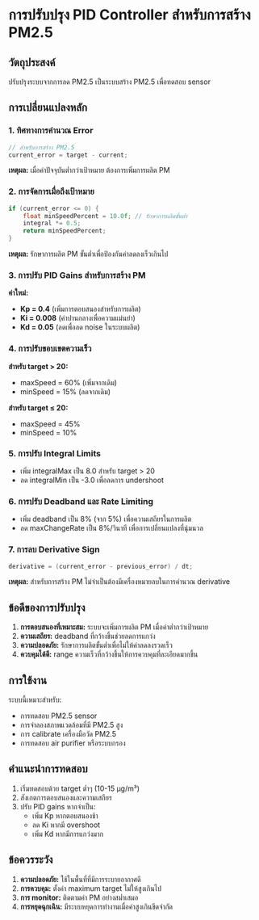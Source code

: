# การปรับปรุง PID Controller สำหรับการสร้าง PM2.5

## วัตถุประสงค์
ปรับปรุงระบบจากการลด PM2.5 เป็นระบบสร้าง PM2.5 เพื่อทดสอบ sensor

## การเปลี่ยนแปลงหลัก

### 1. ทิศทางการคำนวณ Error
```cpp
// สำหรับการสร้าง PM2.5
current_error = target - current;
```
**เหตุผล:** เมื่อค่าปัจจุบันต่ำกว่าเป้าหมาย ต้องการเพิ่มการผลิต PM

### 2. การจัดการเมื่อถึงเป้าหมาย
```cpp
if (current_error <= 0) {
    float minSpeedPercent = 10.0f; // รักษาการผลิตขั้นต่ำ
    integral *= 0.5;
    return minSpeedPercent;
}
```
**เหตุผล:** รักษาการผลิต PM ขั้นต่ำเพื่อป้องกันค่าลดลงเร็วเกินไป

### 3. การปรับ PID Gains สำหรับการสร้าง PM
**ค่าใหม่:**
- **Kp = 0.4** (เพิ่มการตอบสนองสำหรับการผลิต)
- **Ki = 0.008** (ค่าปานกลางเพื่อความแม่นยำ)
- **Kd = 0.05** (ลดเพื่อลด noise ในระบบผลิต)

### 4. การปรับขอบเขตความเร็ว
**สำหรับ target > 20:**
- maxSpeed = 60% (เพิ่มจากเดิม)
- minSpeed = 15% (ลดจากเดิม)

**สำหรับ target ≤ 20:**
- maxSpeed = 45%
- minSpeed = 10%

### 5. การปรับ Integral Limits
- เพิ่ม integralMax เป็น 8.0 สำหรับ target > 20
- ลด integralMin เป็น -3.0 เพื่อลดการ undershoot

### 6. การปรับ Deadband และ Rate Limiting
- เพิ่ม deadband เป็น 8% (จาก 5%) เพื่อความเสถียรในการผลิต
- ลด maxChangeRate เป็น 8%/วินาที เพื่อการเปลี่ยนแปลงที่นุ่มนวล

### 7. การลบ Derivative Sign
```cpp
derivative = (current_error - previous_error) / dt;
```
**เหตุผล:** สำหรับการสร้าง PM ไม่จำเป็นต้องมีเครื่องหมายลบในการคำนวณ derivative

## ข้อดีของการปรับปรุง

1. **การตอบสนองที่เหมาะสม:** ระบบจะเพิ่มการผลิต PM เมื่อค่าต่ำกว่าเป้าหมาย
2. **ความเสถียร:** deadband ที่กว้างขึ้นช่วยลดการแกว่ง
3. **ความปลอดภัย:** รักษาการผลิตขั้นต่ำเพื่อไม่ให้ค่าลดลงรวดเร็ว
4. **ควบคุมได้ดี:** range ความเร็วที่กว้างขึ้นให้การควบคุมที่ละเอียดมากขึ้น

## การใช้งาน

ระบบนี้เหมาะสำหรับ:
- การทดสอบ PM2.5 sensor
- การจำลองสภาพแวดล้อมที่มี PM2.5 สูง
- การ calibrate เครื่องมือวัด PM2.5
- การทดสอบ air purifier หรือระบบกรอง

## คำแนะนำการทดสอบ

1. เริ่มทดสอบด้วย target ต่ำๆ (10-15 µg/m³)
2. สังเกตการตอบสนองและความเสถียร
3. ปรับ PID gains หากจำเป็น:
   - เพิ่ม Kp หากตอบสนองช้า
   - ลด Ki หากมี overshoot
   - เพิ่ม Kd หากมีการแกว่งมาก

## ข้อควรระวัง

1. **ความปลอดภัย:** ใช้ในพื้นที่ที่มีการระบายอากาศดี
2. **การควบคุม:** ตั้งค่า maximum target ไม่ให้สูงเกินไป
3. **การ monitor:** ติดตามค่า PM อย่างสม่ำเสมอ
4. **การหยุดฉุกเฉิน:** มีระบบหยุดการทำงานเมื่อค่าสูงเกินขีดจำกัด
